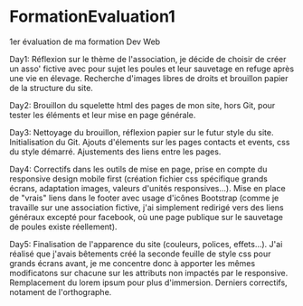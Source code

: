 # FormationEvaluation1
1er évaluation de ma formation Dev Web

Day1: Réflexion sur le thème de l'association, je décide de choisir de créer un asso' fictive avec pour sujet les poules et leur sauvetage en refuge après une vie en élevage. Recherche d'images libres de droits et brouillon papier de la structure du site.

Day2: Brouillon du squelette html des pages de mon site, hors Git, pour tester les éléments et leur mise en page générale.

Day3: Nettoyage du brouillon, réflexion papier sur le futur style du site. Initialisation du Git. Ajouts d'élements sur les pages contacts et events, css du style démarré. Ajustements des liens entre les pages.

Day4: Correctifs dans les outils de mise en page, prise en compte du responsive design mobile first (création fichier css spécifique grands écrans, adaptation images, valeurs d'unités responsives...). Mise en place de "vrais" liens dans le footer avec usage d'icônes Bootstrap (comme je travaille sur une association fictive, j'ai simplement redirigé vers des liens généraux excepté pour facebook, où une page publique sur le sauvetage de poules existe réellement).

Day5: Finalisation de l'apparence du site (couleurs, polices, effets...). J'ai réalisé que j'avais bêtements créé la seconde feuille de style css pour grands écrans avant, je me concentre donc à apporter les mêmes modificatons sur chacune sur les attributs non impactés par le responsive. Remplacement du lorem ipsum pour plus d'immersion. Derniers correctifs, notament de l'orthographe.